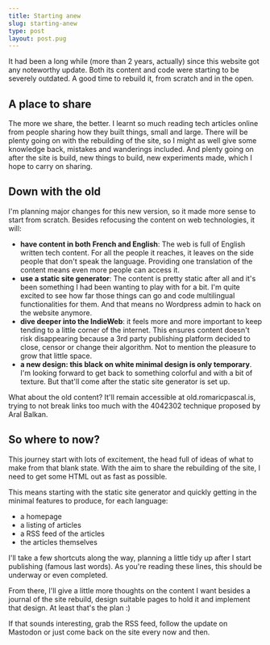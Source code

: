 ```yaml
---
title: Starting anew
slug: starting-anew
type: post
layout: post.pug
---
```


It had been a long while (more than 2 years, actually) since this website got any noteworthy update. Both its content and code were starting to be severely outdated. A good time to rebuild it, from scratch and in the open.

A place to share
---

The more we share, the better. I learnt so much reading tech articles online from people sharing how they built things, small and large. There will be plenty going on with the rebuilding of the site, so I might as well give some knowledge back, mistakes and wanderings included. And plenty going on after the site is build, new things to build, new experiments made, which I hope to carry on sharing.

Down with the old
---

I'm planning major changes for this new version, so it made more sense to start from scratch. Besides refocusing the content on web technologies, it will:

- **have content in both French and English**: The web is full of English written tech content. For all the people it reaches, it leaves on the side people that don't speak the language. Providing one translation of the content means even more people can access it.
- **use a static site generator**: The content is pretty static after all and it's been something I had been wanting to play with for a bit. I'm quite excited to see how far those things can go and code multilingual functionalities for them. And that means no Wordpress admin to hack on the website anymore.
- **dive deeper into the IndieWeb**: it feels more and more important to keep tending to a little corner of the internet. This ensures content doesn't risk disappearing because a 3rd party publishing platform decided to close, censor or change their algorithm. Not to mention the pleasure to grow that little space.
- **a new design: this black on white minimal design is only temporary**. I'm looking forward to get back to something colorful and with a bit of texture. But that'll come after the static site generator is set up.

What about the old content? It'll remain accessible at old.romaricpascal.is, trying to not break links too much with the 4042302 technique proposed by Aral Balkan.

So where to now?
---

This journey start with lots of excitement, the head full of ideas of what to make from that blank state. With the aim to share the rebuilding of the site, I need to get some HTML out as fast as possible. 

This means starting with the static site generator and quickly getting in the minimal features to produce, for each language:

- a homepage
- a listing of articles
- a RSS feed of the articles
- the articles themselves

I'll take a few shortcuts along the way, planning a little tidy up after I start publishing (famous last words). As you're reading these lines, this should be underway or even completed.

From there, I'll give a little more thoughts on the content I want besides a journal of the site rebuild, design suitable pages to hold it and implement that design. At least that's the plan :)

If that sounds interesting, grab the RSS feed, follow the update on Mastodon or just come back on the site every now and then.
